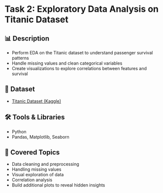 # Task 2: Exploratory Data Analysis on Titanic Dataset

## 📊 Description
- Perform EDA on the Titanic dataset to understand passenger survival patterns  
- Handle missing values and clean categorical variables  
- Create visualizations to explore correlations between features and survival  

## 📂 Dataset
- [Titanic Dataset (Kaggle)](https://www.kaggle.com/c/titanic/data)  

## 🛠 Tools & Libraries
- Python  
- Pandas, Matplotlib, Seaborn  

## 📌 Covered Topics
- Data cleaning and preprocessing  
- Handling missing values  
- Visual exploration of data  
- Correlation analysis  
- Build additional plots to reveal hidden insights  


